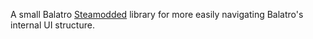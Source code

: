 A small Balatro [Steamodded](https://github.com/Steamodded/smods) library for more easily navigating Balatro's internal UI structure.